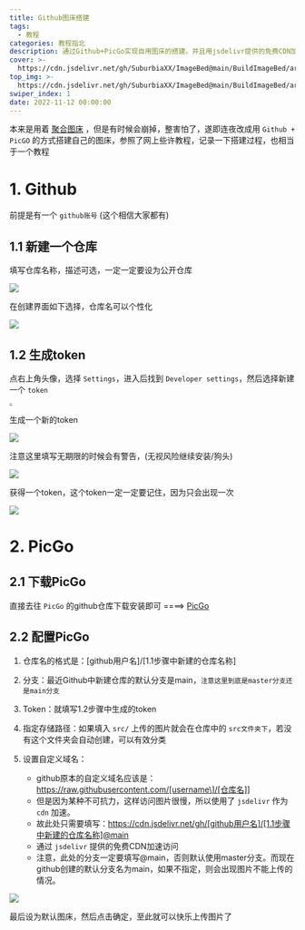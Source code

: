 ```yaml
---
title: Github图床搭建
tags:
  - 教程
categories: 教程指北
description: 通过Github+PicGo实现自用图床的搭建，并且用jsdelivr提供的免费CDN加速访问
cover: >-
  https://cdn.jsdelivr.net/gh/SuburbiaXX/ImageBed@main/BuildImageBed/article_cover.jpg
top_img: >-
  https://cdn.jsdelivr.net/gh/SuburbiaXX/ImageBed@main/BuildImageBed/article_cover.jpg
swiper_index: 1
date: 2022-11-12 00:00:00
---
```



本来是用着 [聚合图床](https://www.superbed.cn) ，但是有时候会崩掉，整害怕了，遂即连夜改成用 `Github + PicGO` 的方式搭建自己的图床，参照了网上些许教程，记录一下搭建过程，也相当于一个教程

# 1. Github

前提是有一个 `github账号` (这个相信大家都有)

## 1.1 新建一个仓库

填写仓库名称，描述可选，一定一定要设为公开仓库

![](https://cdn.jsdelivr.net/gh/SuburbiaXX/ImageBed@main/BuildImageBed/1.1-1.png)

在创建界面如下选择，仓库名可以个性化

![](https://cdn.jsdelivr.net/gh/SuburbiaXX/ImageBed@main/BuildImageBed/1.1-2.png)



## 1.2 生成token

点右上角头像，选择 `Settings`，进入后找到 `Developer settings`，然后选择新建一个 `token`

<img src="https://cdn.jsdelivr.net/gh/SuburbiaXX/ImageBed@main/BuildImageBed/1.2-1(1).png" style="zoom: 30%;" />

生成一个新的token

![](https://cdn.jsdelivr.net/gh/SuburbiaXX/ImageBed@main/BuildImageBed/1.2-2.png)

注意这里填写无期限的时候会有警告，(无视风险继续安装/狗头)

![](https://cdn.jsdelivr.net/gh/SuburbiaXX/ImageBed@main/BuildImageBed/1.2-3.png)

获得一个token，这个token一定一定要记住，因为只会出现一次

![](https://cdn.jsdelivr.net/gh/SuburbiaXX/ImageBed@main/BuildImageBed/1.2-4.png)



# 2. PicGo

## 2.1 下载PicGo

直接去往 `PicGo` 的github仓库下载安装即可	====>	[PicGo](https://github.com/Molunerfinn/PicGo)



## 2.2 配置PicGo

1. 仓库名的格式是：[github用户名]/[1.1步骤中新建的仓库名称]

2. 分支：最近Github中新建仓库的默认分支是main，`注意这里到底是master分支还是main分支`

3. Token：就填写1.2步骤中生成的token

4. 指定存储路径：如果填入 `src/` 上传的图片就会在仓库中的 `src文件夹下`，若没有这个文件夹会自动创建，可以有效分类

5. 设置自定义域名：
	- github原本的自定义域名应该是：https://raw.githubusercontent.com/[username\]/[仓库名]]
	- 但是因为某种不可抗力，这样访问图片很慢，所以使用了 `jsdelivr` 作为 `cdn` 加速。
	- 故此处只需要填写：https://cdn.jsdelivr.net/gh/[github用户名]/[1.1步骤中新建的仓库名称]@main
	- 通过 `jsdelivr` 提供的免费CDN加速访问
	- 注意，此处的分支一定要填写@main，否则默认使用master分支。而现在github创建的默认分支名为main，如果不指定，则会出现图片不能上传的情况。

![](https://cdn.jsdelivr.net/gh/SuburbiaXX/ImageBed@main/BuildImageBed/2.2-1.png)



最后设为默认图床，然后点击确定，至此就可以快乐上传图片了



